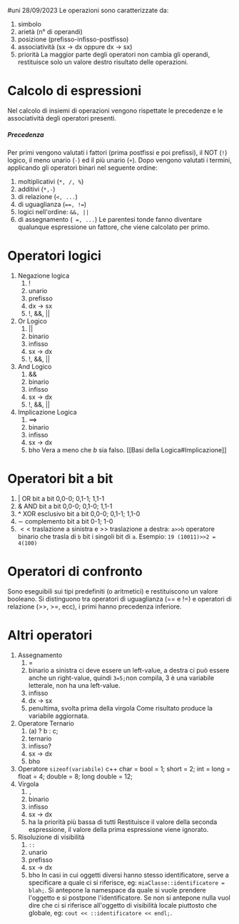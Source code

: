 #uni 28/09/2023
Le operazioni sono caratterizzate da:
1. simbolo
2. arietà (n° di operandi)
3. posizione (prefisso-infisso-postfisso)
4. associatività (sx $\to$ dx oppure dx $\to$ sx)
5. priorità
La maggior parte degli operatori non cambia gli operandi, restituisce solo un valore destro risultato delle operazioni.
# Calcolo di espressioni
Nel calcolo di insiemi di operazioni vengono rispettate le precedenze e le associatività degli operatori presenti.
##### Precedenza
Per primi vengono valutati i fattori (prima postfissi e poi prefissi), il NOT (`!`) logico, il meno unario (`-`) ed il più unario (`+`).
Dopo vengono valutati i termini, applicando gli operatori binari nel seguente ordine:
1. moltiplicativi (`*, /, %`)
2. additivi (`*,-`)
3. di relazione (`<, ...`)
4. di uguaglianza (` ==, != `)
5. logici nell'ordine: `&&, ||`
6. di assegnamento (` =, ...`)
Le parentesi tonde fanno diventare qualunque espressione un fattore, che viene calcolato per primo.
# Operatori logici
1. Negazione logica
	1. !
	2. unario
	3. prefisso
	4. dx $\to$ sx
	5. !, &&, ||
2.  Or Logico
	1. ||
	2. binario
	3. infisso
	4. sx $\to$ dx
	5. !, &&, ||
3. And Logico
	1. &&
	2. binario
	3. infisso
	4. sx $\to$ dx
	5. !, &&, || 
4. Implicazione Logica
	1. $\implies$
	2. binario
	3. infisso
	4. sx $\to$ dx
	5. bho
	Vera a meno che $b$ sia falso. [[Basi della Logica#Implicazione]]
# Operatori bit a bit
1. $|$ OR bit a bit
	0,0-0; 0,1-1; 1,1-1
2. $\&$ AND bit a bit
	0,0-0; 0,1-0; 1,1-1
3. __^__ XOR esclusivo bit a bit
	0,0-0; 0,1-1; 1,1-0
4. $\sim$ complemento bit a bit
	0-1; 1-0
5. $<<$ traslazione a sinistra e >> traslazione a destra: `a>>b` 
	operatore binario che trasla di `b` bit i singoli bit di `a`. Esempio: `19 (10011)>>2 = 4(100)` 	
# Operatori di confronto
Sono eseguibili sui tipi predefiniti (o aritmetici) e restituiscono un valore booleano. Si distinguono tra operatori di uguaglianza (== e !=) e operatori di relazione (>>, >=, ecc), i primi hanno precedenza inferiore.

# Altri operatori
1. Assegnamento
	1. =
	2. binario
		a sinistra ci deve essere un left-value, a destra ci può essere anche un right-value, quindi `3=5;`non compila, 3 è una variabile letterale, non ha una left-value.
	3. infisso
	4. dx $\to$ sx
	5. penultima, svolta prima della virgola
	Come risultato produce la variabile aggiornata.
2. Operatore Ternario
	1. (a) ? b : c;
	2. ternario
	3. infisso?
	4. sx $\to$ dx
	5. bho
3. Operatore `sizeof(variabile)` c++
	char = bool = 1; short = 2; int = long = float = 4; double = 8; long double = 12;
4. Virgola
	1. `,`
	2. binario
	3. infisso
	4. sx $\to$ dx
	5. ha la priorità più bassa di tutti
	Restituisce il valore della seconda espressione, il valore della prima espressione viene ignorato.
5. Risoluzione di visibilità
	1. `::`
	2. unario
	3. prefisso
	4. sx -> dx
	5. bho
	In casi in cui oggetti diversi hanno stesso identificatore, serve a specificare a quale ci si riferisce, eg: `miaClasse::identificatore = blah;`.
	Si antepone la namespace da quale si vuole prendere l'oggetto e si postpone l'identificatore.
	Se non si antepone nulla vuol dire che ci si riferisce all'oggetto di visibilità locale piuttosto che globale, eg: `cout << ::identificatore << endl;`.